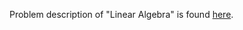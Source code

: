 Problem description of "Linear Algebra" is found [here](https://www.hackerrank.com/challenges/np-linear-algebra/problem?isFullScreen=true).